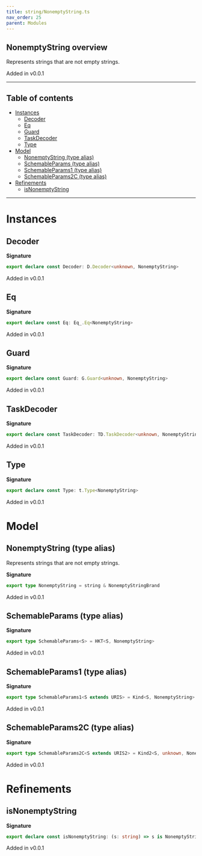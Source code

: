 ```yaml
---
title: string/NonemptyString.ts
nav_order: 25
parent: Modules
---
```


## NonemptyString overview

Represents strings that are not empty strings.

Added in v0.0.1

---

<h2 class="text-delta">Table of contents</h2>

- [Instances](#instances)
  - [Decoder](#decoder)
  - [Eq](#eq)
  - [Guard](#guard)
  - [TaskDecoder](#taskdecoder)
  - [Type](#type)
- [Model](#model)
  - [NonemptyString (type alias)](#nonemptystring-type-alias)
  - [SchemableParams (type alias)](#schemableparams-type-alias)
  - [SchemableParams1 (type alias)](#schemableparams1-type-alias)
  - [SchemableParams2C (type alias)](#schemableparams2c-type-alias)
- [Refinements](#refinements)
  - [isNonemptyString](#isnonemptystring)

---

# Instances

## Decoder

**Signature**

```ts
export declare const Decoder: D.Decoder<unknown, NonemptyString>
```

Added in v0.0.1

## Eq

**Signature**

```ts
export declare const Eq: Eq_.Eq<NonemptyString>
```

Added in v0.0.1

## Guard

**Signature**

```ts
export declare const Guard: G.Guard<unknown, NonemptyString>
```

Added in v0.0.1

## TaskDecoder

**Signature**

```ts
export declare const TaskDecoder: TD.TaskDecoder<unknown, NonemptyString>
```

Added in v0.0.1

## Type

**Signature**

```ts
export declare const Type: t.Type<NonemptyString>
```

Added in v0.0.1

# Model

## NonemptyString (type alias)

Represents strings that are not empty strings.

**Signature**

```ts
export type NonemptyString = string & NonemptyStringBrand
```

Added in v0.0.1

## SchemableParams (type alias)

**Signature**

```ts
export type SchemableParams<S> = HKT<S, NonemptyString>
```

Added in v0.0.1

## SchemableParams1 (type alias)

**Signature**

```ts
export type SchemableParams1<S extends URIS> = Kind<S, NonemptyString>
```

Added in v0.0.1

## SchemableParams2C (type alias)

**Signature**

```ts
export type SchemableParams2C<S extends URIS2> = Kind2<S, unknown, NonemptyString>
```

Added in v0.0.1

# Refinements

## isNonemptyString

**Signature**

```ts
export declare const isNonemptyString: (s: string) => s is NonemptyString
```

Added in v0.0.1
